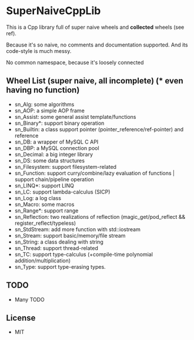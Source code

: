 # SuperNaiveCppLib

This is a Cpp library full of super naive wheels and **collected** wheels (see ref).

Because it's so naive, no comments and documentation supported. And its code-style is much messy.

No common namespace, because it's loosely connected


## Wheel List (super naive, all incomplete) (* even having no function)
* sn_Alg: some algorithms
* sn_AOP: a simple AOP frame
* sn_Assist: some general assist template/functions
* sn_Binary*: support binary operation
* sn_Builtin: a class support pointer (pointer_reference/ref-pointer) and reference
* sn_DB: a wrapper of MySQL C API
* sn_DBP: a MySQL connection pool
* sn_Decimal: a big integer library
* sn_DS: some data structures
* sn_Filesystem: support filesystem-related
* sn_Function: support curry/combine/lazy evaluation of functions | support chain/pipeline operation
* sn_LINQ*: support LINQ
* sn_LC: support lambda-calculus (SICP)
* sn_Log: a log class
* sn_Macro: some macros
* sn_Range*: support range
* sn_Reflection: two realizations of reflection (magic_get/pod_reflect && register_reflect/typeless)
* sn_StdStream: add more function with std::iostream
* sn_Stream: support basic/memory/file stream
* sn_String: a class dealing with string
* sn_Thread: support thread-related
* sn_TC: support type-calculus (+compile-time polynomial addition/multiplication)
* sn_Type: support type-erasing types.


## TODO
* Many TODO


## License

* MIT
